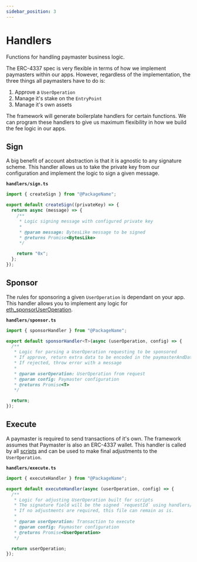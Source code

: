 ```yaml
---
sidebar_position: 3
---
```


# Handlers

Functions for handling paymaster business logic.

The ERC-4337 spec is very flexible in terms of how we implement paymasters within our apps. However, regardless of the implementation, the three things all paymasters have to do is:

1. Approve a `UserOperation`
2. Manage it's stake on the `EntryPoint`
3. Manage it's own assets

The framework will generate boilerplate handlers for certain functions. We can program these handlers to give us maximum flexibility in how we build the fee logic in our apps.

## Sign

A big benefit of account abstraction is that it is agnostic to any signature scheme. This handler allows us to take the private key from our configuration and implement the logic to sign a given message.

**`handlers/sign.ts`**

```typescript
import { createSign } from "@PackageName";

export default createSign((privateKey) => {
  return async (message) => {
    /**
     * Logic signing message with configured private key
     *
     * @param message: BytesLike message to be signed
     * @returns Promise<BytesLike>
     */

    return "0x";
  };
});
```

## Sponsor

The rules for sponsoring a given `UserOperation` is dependant on your app. This handler allows you to implement any logic for [eth_sponsorUserOperation](./rpc-methods.md#ethsponsoruseroperation).

**`handlers/sponsor.ts`**

```typescript
import { sponsorHandler } from "@PackageName";

export default sponsorHandler<T>(async (userOperation, config) => {
  /**
   * Logic for parsing a UserOperation requesting to be sponsored
   * If approve, return extra data to be encoded in the paymasterAndData
   * If rejected, throw error with a message
   *
   * @param userOperation: UserOperation from request
   * @param config: Paymaster configuration
   * @returns Promise<T>
   */

  return;
});
```

## Execute

A paymaster is required to send transactions of it's own. The framework assumes that Paymaster is also an ERC-4337 wallet. This handler is called by all [scripts](./scripts.md) and can be used to make final adjustments to the `UserOperation`.

**`handlers/execute.ts`**

```typescript
import { executeHandler } from "@PackageName";

export default executeHandler(async (userOperation, config) => {
  /**
   * Logic for adjusting UserOperation built for scripts
   * The signature field will be the signed `requestId` using handlers/sign.ts
   * If no adjustments are required, this file can remain as is.
   *
   * @param userOperation: Transaction to execute
   * @param config: Paymaster configuration
   * @returns Promise<UserOperation>
   */

  return userOperation;
});
```
